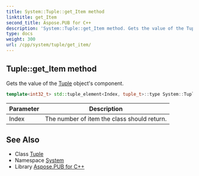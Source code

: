 ```yaml
---
title: System::Tuple::get_Item method
linktitle: get_Item
second_title: Aspose.PUB for C++
description: 'System::Tuple::get_Item method. Gets the value of the Tuple object''s component in C++.'
type: docs
weight: 300
url: /cpp/system/tuple/get_item/
---
```

## Tuple::get_Item method


Gets the value of the [Tuple](../) object's component.

```cpp
template<int32_t> std::tuple_element<Index, tuple_t>::type System::Tuple<Args>::get_Item() const
```


| Parameter | Description |
| --- | --- |
| Index | The number of item the class should return. |

## See Also

* Class [Tuple](../)
* Namespace [System](../../)
* Library [Aspose.PUB for C++](../../../)
